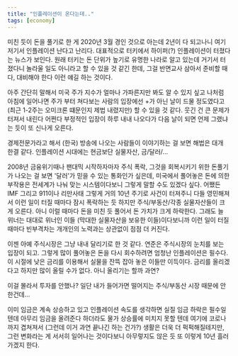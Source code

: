 ```yaml
---
title: "인플레이션이 온다는데.."
tags: [economy]
---
```


미친 듯이 돈을 풀기로 한 게 2020년 3월 경인 것으로 아는데 2년이 다 되고나니 여기 저기서 인플레이션 난다고 난리다. 대표적으로 터키에서 하이퍼(?) 인플레이션이 터졌다는 뉴스가 보인다. 원래 터키는 돈 단위가 높기로 유명한 나라로 알고 있는데 거기서 터졌다니 놀라울 일도 아니라고 할 수 있을 것 같긴 한데, 그걸 반면교사 삼아서 준비할 때다, 대비해야 한다 이런 얘길 하는 것이다.

아주 간단히 말해서 미국 주가 지수가 얼마나 가파른지만 봐도 알 수 있지 싶고 나처럼 아침에 일어나면 주가 부터 쳐다보는 사람의 입장에선 +가 아닌 날이 드물 정도였다고 (최근 1-2주는 오미크론 떄문인지 제법 내렸지만) 할 수 있을 것 같다. 웃긴 건 큰 문제가 터져서 내린다 어쩐다 부정적인 입장이 하루 내내 나오다가 다음 날이 되면 언제 그랬냐는 듯이 또 신나게 오른다.

경제전문가라고 해서 (한국) 방송에 나오는 사람들이 이야기하는 걸 보면 해법은 대개 한결 같다. 인플레이션 시대에는 현금보단 실물자산, 금/달러/...

2008년 금융위기때나 팬대믹 시작하자마자 주식 폭락, 그것을 회복시키기 위한 돈풀기가 나오는 걸 보면 '달러'가 믿을 수 있는 통화인가 싶은데, 미국에서 풀어놓은 돈에 의한 부작용은 전세계가 나눠 맞는 시스템이다보니 그렇게 말할 수도 있겠다 싶다. 어쨌든 IMF 그리고 911이나 리만사태 그렇게 거의 10년 주기로 사건이 터져주니 다들 영민해져서 이런 일이 터질 때마다 잠시 폭락하는 듯 하지만 주식/부동산/각종 실물자산들이 크게 오른다. 아니 이럴 때마다 돈을 미친 듯 풀어서 돈 가치가 크게 하락한다. 그래도 늘 위너는 대대로 위너인 이들 (막대한 실물자산을 보유한 이들)이다보니까 이런 일이 터질 때마다 빈부격차는 개개인의 노력과는 상관없이 점점 더 커진다. 

이젠 아예 주식시장은 그냥 내내 달리기로 한 것 같다. 연준은 주식시장의 눈치를 보는 입장이 되고. 그렇게 많이 풀어놓은 돈을 다시 회수하려면 엄청난 인플레이션은 필수다. 이 시절에 낮은 금리를 이용해서 실물을 잔뜩 잡아 놓은 이들만 이득이다. 금리를 올리겠다고 하지만 많이 올릴 수가 없다. 아니 올리기는 할까 과연?

이걸 몰라서 투자를 안했나? 일단 내가 들어가면 떨어지는 주식/부동산 시장 때문에 안한건데...

이미 임금은 계속 상승하고 있고 인플레이션 속도를 생각하면 실질 임금 하락은 필수일텐데 아무리 임금을 올려준다 하더라도 물가 상승률에 미치지 못할 텐데 여기에 코로나까지 겹쳐져서 (그런데 이거 과연 끝나긴 하는 건가?) 생활은 더욱 더 퍽퍽해질테지만, 그런 변화라는 게 서서히 일어나는 것이다보니 아무렇지도 않은 듯 또 이렇게 10년 흘러가겠지 한다.

